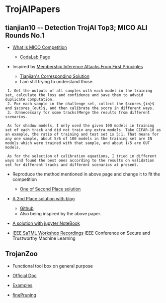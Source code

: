 # TrojAIPapers

## tianjian10 -- Detection TrojAI Top3; MICO ALl Rounds No.1
* [What is MICO Competition](https://microsoft.github.io/MICO/)
    - [CodaLab Page](https://codalab.lisn.upsaclay.fr/competitions/8551#learn_the_details-overview)

* Inspired by [Membership Inference Attacks From First Principles](https://arxiv.org/abs/2112.03570)
    - [Tianjian's Corresponding Solution](https://github.com/microsoft/MICO/commit/e7ddf3e0329b7315901fb764dca7e3c94e8c0cb5)
    - I am still trying to understand those.

```
 1. Get the outputs of all samples with each model in the training set, calculate the loss and confidence and save them to advoid duplicate computation.
 2. For each sample in the challenge set, collect the $scores_{in}$ and $scores_{out}$, and then calibrate the score in different ways.
 3. (Unnecessary for some tracks)Merge the results from different scenarios.

 As for shadow models, I only used the given 100 models in training set of each track and did not train any extra models. Take CIFAR-10 as an example, the ratio of training and test set is 5:1. That means for any one sample, about 5/6 of 100 models in the training set are IN models which were trained with that sample, and about 1/5 are OUT models.

 As for the selection of calibration equations, I tried in different ways and found the best ones according to the results on validation set for different tracks and different scenarios at present.
```


* Reproduce the method mentioned in above page and change it to fit the competition 
    - [One of Second Place solution](https://github.com/DevPranjal/mico-first-principles)

* [A 2nd Place solution with blog](https://www.anshumansuri.me/post/mico/)
    - [Github](https://github.com/iamgroot42/MICO)
    - Also being inspired by the above paper.
    
* [A solution with jupyter NoteBook](https://github.com/wfleshman/MICO_SST)

* [IEEE SaTML Workshop Recordings](https://satml.org/videos/)
IEEE Conference on Secure and Trustworthy Machine Learning






## TrojanZoo
* Functional tool box on general purpose

* [Official Doc](https://ain-soph.github.io/trojanzoo/tutorials/basic.html)
* [Examples](https://github.com/ain-soph/trojanzoo/tree/main/examples)

* [finePruning](https://github.com/ain-soph/trojanzoo/blob/main/trojanvision/defenses/backdoor/attack_agnostic/fine_pruning.py)


